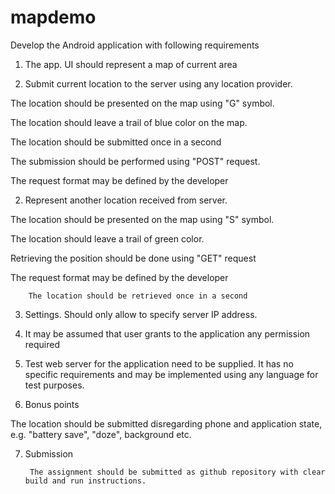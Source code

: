 # mapdemo

Develop the Android application with following requirements

1. The app. UI should represent a map of current area

2. Submit current location to the server using any location provider. 

The location should be presented on the map using "G" symbol. 

The location should leave a trail of blue color on the map.

The location should be submitted once in a second

The submission should be performed using "POST" request. 

The request format may be defined by the developer

2. Represent another location received from server. 

The location should be presented on the map using "S" symbol. 

The location should leave a trail of green color.

Retrieving the position should be done using "GET" request

The request format may be defined by the developer

        The location should be retrieved once in a second

3. Settings. Should only allow to specify server IP address.

4. It may be assumed that user grants to the application any permission required

5. Test web server for the application need to be supplied. It has no specific requirements and may be implemented using any language for test purposes.

6. Bonus points

The location should be submitted disregarding phone and application state, e.g. "battery save", "doze", background etc.

7. Submission

        The assignment should be submitted as github repository with clear build and run instructions. 

 
